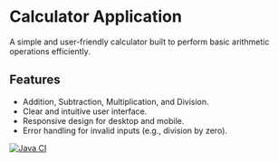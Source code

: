 # Calculator Application

A simple and user-friendly calculator built to perform basic arithmetic operations efficiently.

## Features
- Addition, Subtraction, Multiplication, and Division.
- Clear and intuitive user interface.
- Responsive design for desktop and mobile.
- Error handling for invalid inputs (e.g., division by zero).

[![Java CI](https://github.com/ergimandija/Calculator_2/tree/master/.github/workflows/main.yml/badge.svg)](https://github.com/ergimandija/Calculator_2/tree/master/.github/workflows/main.yml)
